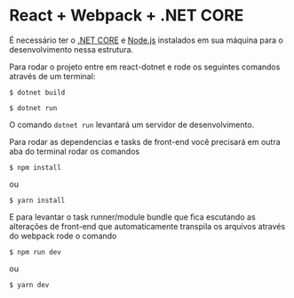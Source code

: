 # React + Webpack + .NET CORE

É necessário ter o [.NET CORE](https://dotnet.microsoft.com/download) e [Node.js](https://nodejs.org/en/download/) instalados em sua máquina para o desenvolvimento nessa estrutura.

Para rodar o projeto entre em react-dotnet e rode os seguintes comandos através de um terminal:
```
$ dotnet build

$ dotnet run
```

O comando `dotnet run` levantará um servidor de desenvolvimento.

Para rodar as dependencias e tasks de front-end você precisará em outra aba do terminal rodar os comandos
```
$ npm install
```
 ou

```
$ yarn install
```

E para levantar o task runner/module bundle que fica escutando as alterações de front-end que automaticamente transpila os arquivos através do webpack rode o comando

```
$ npm run dev 
```
ou

```
$ yarn dev
```